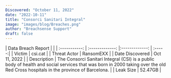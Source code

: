 ```yaml
---
Discovered: "October 11, 2022"
date: "2022-10-11"
title: "Consorci Sanitari Integral"
image: "images/blog/Breaches.png"
author: "Breachsense Support"
draft: false
---
```


| Data Breach Report           |              | 
| :-----------: | :-------------:     |:-------------:    | :-----:|
| Victim      | csi.cat      | 
| Threat Actor      | RansomEXX      | 
| Date Discovered      | Oct 11, 2022      | 
| Description      | The Consorci Sanitari Integral (CSI) is a public body of health and social services that was born in 2000 taking over the old Red Cross hospitals in the province of Barcelona.       | 
| Leak Size      | 52.47GB      | 

